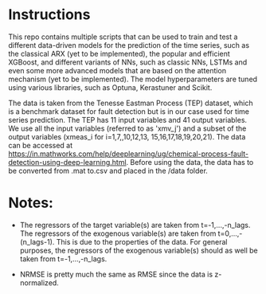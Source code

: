 # Instructions
This repo contains multiple scripts that can be used to train and test a different data-driven models for the 
prediction of the time series, such as the classical ARX (yet to be implemented), the popular and efficient XGBoost, and different variants
of NNs, such as classic NNs, LSTMs and even some more advanced models that are based on the attention mechanism (yet to be
implemented). The model hyperparameters are tuned using various libraries, such as Optuna, Kerastuner and Scikit.

The data is taken from the Tenesse Eastman Process (TEP) dataset, which is a benchmark dataset for fault detection
but is in our case used for time series prediction. The TEP has 11 input variables and 41 output variables. We use
all the input variables (referred to as 'xmv_j') and a subset of the output variables (xmeas_i for i=1,7,,10,12,13,
15,16,17,18,19,20,21). The data can be accessed at https://in.mathworks.com/help/deeplearning/ug/chemical-process-fault-detection-using-deep-learning.html.
Before using the data, the data has to be converted from .mat to.csv and placed in the /data folder.

# Notes:
- The regressors of the target variable(s) are taken from t=-1,...,-n_lags.
The regressors of the exogenous variable(s) are taken from t=0,...,-(n_lags-1). This is due to the properties
of the data. For general purposes, the regressors of the exogenous variable(s) should as well be taken from 
t=-1,...,-n_lags.

- NRMSE is pretty much the same as RMSE since the data is z-normalized. 